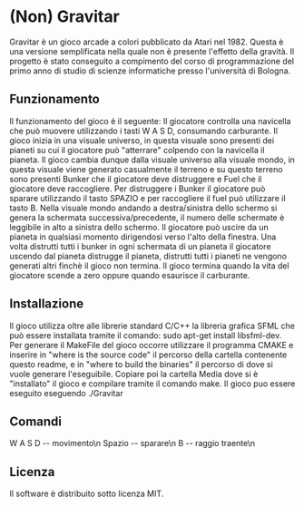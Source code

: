 # (Non) Gravitar

Gravitar è un gioco arcade a colori pubblicato da Atari nel 1982. Questa è una versione semplificata nella quale non è presente l'effetto della gravità.
Il progetto è stato conseguito a compimento del corso di programmazione del primo anno di studio di scienze informatiche presso l'università di Bologna.

## Funzionamento

Il funzionamento del gioco è il seguente:
Il giocatore controlla una navicella che può muovere utilizzando i tasti W A S D, consumando carburante.
Il gioco inizia in una visuale universo, in questa visuale sono presenti dei pianeti su cui il giocatore può "atterrare" colpendo con la navicella il pianeta.
Il gioco cambia dunque dalla visuale universo alla visuale mondo, in questa visuale viene generato casualmente il terreno e su questo terreno sono presenti Bunker che il giocatore deve distruggere e Fuel che il giocatore deve raccogliere.
Per distruggere i Bunker il giocatore può sparare utilizzando il tasto SPAZIO e per raccogliere il fuel può utilizzare il tasto B.
Nella visuale mondo andando a destra/sinistra dello schermo si genera la schermata successiva/precedente, il numero delle schermate è leggibile in alto a sinistra dello schermo.
Il giocatore può uscire da un pianeta in qualsiasi momento dirigendosi verso l'alto della finestra.
Una volta distrutti tutti i bunker in ogni schermata di un pianeta il giocatore uscendo dal pianeta distrugge il pianeta, distrutti tutti i pianeti ne vengono generati altri finchè il gioco non termina.
Il gioco termina quando la vita del giocatore scende a zero oppure quando esaurisce il carburante.

## Installazione
Il gioco utilizza oltre alle librerie standard C/C++ la libreria grafica SFML che può essere installata tramite il comando:
sudo apt-get install libsfml-dev.
Per generare il MakeFile del gioco occorre utilizzare il programma CMAKE e inserire in "where is the source code" il percorso della cartella contenente questo readme, e in "where to build the binaries" il percorso di dove si vuole  generare l'eseguibile.
Copiare poi la cartella Media dove si è "installato" il gioco e compilare tramite il comando make.
Il gioco puo essere eseguito eseguendo ./Gravitar

## Comandi
W A S D  --   movimento\n
Spazio   --   sparare\n
B        --   raggio traente\n

## Licenza
Il software è distribuito sotto licenza MIT.
